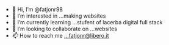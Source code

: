 - 👋 Hi, I’m @fatjonr98
- 👀 I’m interested in ...making websites
- 🌱 I’m currently learning ...stufent of lacerba digital full stack
- 💞️ I’m looking to collaborate on ...websites
- 📫 How to reach me ...fatjonr@libero.it

<!---
fatjonr98/fatjonr98 is a ✨ special ✨ repository because its `README.md` (this file) appears on your GitHub profile.
You can click the Preview link to take a look at your changes.
--->
